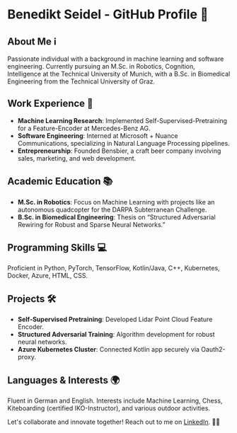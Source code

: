 # Benedikt Seidel - GitHub Profile 🚀

## About Me ℹ️
Passionate individual with a background in machine learning and software engineering. Currently pursuing an M.Sc. in Robotics, Cognition, Intelligence at the Technical University of Munich, with a B.Sc. in Biomedical Engineering from the Technical University of Graz.

## Work Experience 💼
- **Machine Learning Research**: Implemented Self-Supervised-Pretraining for a Feature-Encoder at Mercedes-Benz AG.
- **Software Engineering**: Interned at Microsoft + Nuance Communications, specializing in Natural Language Processing pipelines.
- **Entrepreneurship**: Founded Bensbier, a craft beer company involving sales, marketing, and web development.

## Academic Education 📚
- **M.Sc. in Robotics**: Focus on Machine Learning with projects like an autonomous quadcopter for the DARPA Subterranean Challenge.
- **B.Sc. in Biomedical Engineering**: Thesis on “Structured Adversarial Rewiring for Robust and Sparse Neural Networks.”

## Programming Skills 💻
Proficient in Python, PyTorch, TensorFlow, Kotlin/Java, C++, Kubernetes, Docker, Azure, HTML, CSS.

## Projects 🛠️
- **Self-Supervised Pretraining**: Developed Lidar Point Cloud Feature Encoder.
- **Structured Adversarial Training**: Algorithm development for robust neural networks.
- **Azure Kubernetes Cluster**: Connected Kotlin app securely via Oauth2-proxy.

## Languages & Interests 🌍
Fluent in German and English. Interests include Machine Learning, Chess, Kiteboarding (certified IKO-Instructor), and various outdoor activities.

Let's collaborate and innovate together! Reach out to me on [LinkedIn](linkedin.com/in/benedikt-seidel). 📧🤝
